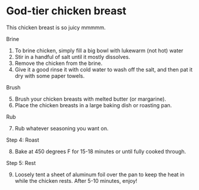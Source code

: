 # God-tier chicken breast

This chicken breast is so juicy mmmmm.

Brine

1. To brine chicken, simply fill a big bowl with lukewarm (not hot) water
2. Stir in a handful of salt until it mostly dissolves.
3. Remove the chicken from the brine.
4. Give it a good rinse it with cold water to wash off the salt, and then pat it dry with some paper towels.

Brush

5. Brush your chicken breasts with melted butter (or margarine).
6. Place the chicken breasts in a large baking dish or roasting pan.

Rub

7. Rub whatever seasoning you want on.

Step 4: Roast

8. Bake at 450 degrees F for 15-18 minutes or until fully cooked through.

Step 5: Rest

9. Loosely tent a sheet of aluminum foil over the pan to keep the heat in while the chicken rests.  After 5-10 minutes, enjoy!
